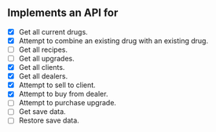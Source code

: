 
## Implements an API for
- [x] Get all current drugs.  
- [x] Attempt to combine an existing drug with an existing drug.
- [ ] Get all recipes.
- [ ] Get all upgrades.
- [x] Get all clients.
- [x] Get all dealers.
- [x] Attempt to sell to client.
- [x] Attempt to buy from dealer.
- [ ] Attempt to purchase upgrade.
- [ ] Get save data.
- [ ] Restore save data.
